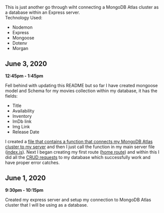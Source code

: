 This is just another go through wiht connecting a MongoDB Atlas cluster as a database within an Express server.<br>
Technology Used:
- Nodemon
- Express
- Mongoose
- Dotenv
- Morgan

<h2>June 3, 2020</h2>
<b>12:45pm - 1:45pm</b><br>

Fell behind with updating this README but so far I have created mongoose model and Schema for my movies collection within my database, it has the fields:
- Title
- Availability
- Inventory
- ImDb link
- Img Link
- Release Date

I created a [file that contains a function that connects my MongoDB Atlas cluster to my server](https://github.com/ChristianPari/Intro-to-MongoDB/blob/master/First-Server-002/dbConnection.js) and then I just call the function in my main server file ([index.js](https://github.com/ChristianPari/Intro-to-MongoDB/blob/master/First-Server-002/index.js)). Next I began creating my first route ([home route](https://github.com/ChristianPari/Intro-to-MongoDB/blob/master/First-Server-002/routes/homeRouter.js)) and within this I did all the [CRUD requests](https://github.com/ChristianPari/Intro-to-MongoDB/blob/master/First-Server-002/routes/homeRouter.js) to my database which successfully work and have proper error catches.

<h2>June 1, 2020</h2>
<b>9:30pm - 10:15pm</b><br>

Created my express server and setup my connection to MongoDB Atlas cluster that I will be using as a database.